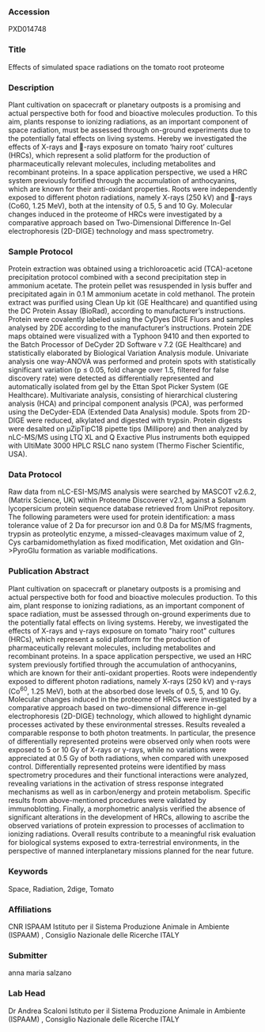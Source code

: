 ### Accession
PXD014748

### Title
Effects of simulated space radiations on the tomato root proteome

### Description
Plant cultivation on spacecraft or planetary outposts is a promising and actual perspective both for food and bioactive molecules production. To this aim, plants response to ionizing radiations, as an important component of space radiation, must be assessed through on-ground experiments due to the potentially fatal effects on living systems. Hereby we investigated the effects of X-rays and -rays exposure on tomato ‘hairy root’ cultures (HRCs), which represent a solid platform for the production of pharmaceutically relevant molecules, including metabolites and recombinant proteins. In a space application perspective, we used a HRC system previously fortified through the accumulation of anthocyanins, which are known for their anti-oxidant properties. Roots were independently exposed to different photon radiations, namely X-rays (250 kV) and -rays (Co60, 1.25 MeV), both at the intensity of 0.5, 5 and 10 Gy. Molecular changes induced in the proteome of HRCs were investigated by a comparative approach based on Two-Dimensional Difference In-Gel electrophoresis (2D-DIGE) technology and mass spectrometry.

### Sample Protocol
Protein extraction was obtained using a trichloroacetic acid (TCA)-acetone precipitation protocol combined with a second precipitation step in ammonium acetate. The protein pellet was resuspended in lysis buffer and precipitated again in 0.1 M ammonium acetate in cold methanol. The protein extract was purified using Clean Up kit (GE Healthcare) and quantified using the DC Protein Assay (BioRad), according to manufacturer’s instructions. Protein were covalently labeled using the CyDyes DIGE Fluors and samples analysed by 2DE according to the manufacturer’s instructions.  Protein 2DE maps obtained were visualized with a Typhoon 9410 and then exported to the Batch Processor of DeCyder 2D Software v 7.2 (GE Healthcare) and statistically elaborated by Biological Variation Analysis module. Univariate analysis one way-ANOVA was performed and protein spots with statistically significant variation (p ≤ 0.05, fold change over 1.5, filtered for false discovery rate) were detected as differentially represented and automatically isolated from gel by the Ettan Spot Picker System (GE Healthcare). Multivariate analysis, consisting of hierarchical clustering analysis (HCA) and principal component analysis (PCA), was performed using the DeCyder-EDA (Extended Data Analysis) module. Spots from 2D-DIGE were reduced, alkylated and digested with trypsin. Protein digests were desalted on μZipTipC18 pipette tips (Millipore) and then analyzed by nLC-MS/MS using LTQ XL and Q Exactive Plus instruments both equipped with UltiMate 3000 HPLC RSLC nano system (Thermo Fischer Scientific, USA).

### Data Protocol
Raw data from nLC-ESI-MS/MS analysis were searched by MASCOT v2.6.2, (Matrix Science, UK) within Proteome Discoverer v2.1, against a Solanum lycopersicum protein sequence database retrieved from UniProt repository. The following parameters were used for protein identification: a mass tolerance value of 2 Da for precursor ion and 0.8 Da for MS/MS fragments, trypsin as proteolytic enzyme, a missed-cleavages maximum value of 2, Cys carbamidomethylation as fixed modification, Met oxidation and Gln->PyroGlu formation as variable modifications.

### Publication Abstract
Plant cultivation on spacecraft or planetary outposts is a promising and actual perspective both for food and bioactive molecules production. To this aim, plant response to ionizing radiations, as an important component of space radiation, must be assessed through on-ground experiments due to the potentially fatal effects on living systems. Hereby, we investigated the effects of X-rays and &#x3b3;-rays exposure on tomato "hairy root" cultures (HRCs), which represent a solid platform for the production of pharmaceutically relevant molecules, including metabolites and recombinant proteins. In a space application perspective, we used an HRC system previously fortified through the accumulation of anthocyanins, which are known for their anti-oxidant properties. Roots were independently exposed to different photon radiations, namely X-rays (250 kV) and &#x3b3;-rays (Co<sup>60</sup>, 1.25 MeV), both at the absorbed dose levels of 0.5, 5, and 10 Gy. Molecular changes induced in the proteome of HRCs were investigated by a comparative approach based on two-dimensional difference in-gel electrophoresis (2D-DIGE) technology, which allowed to highlight dynamic processes activated by these environmental stresses. Results revealed a comparable response to both photon treatments. In particular, the presence of differentially represented proteins were observed only when roots were exposed to 5 or 10 Gy of X-rays or &#x3b3;-rays, while no variations were appreciated at 0.5 Gy of both radiations, when compared with unexposed control. Differentially represented proteins were identified by mass spectrometry procedures and their functional interactions were analyzed, revealing variations in the activation of stress response integrated mechanisms as well as in carbon/energy and protein metabolism. Specific results from above-mentioned procedures were validated by immunoblotting. Finally, a morphometric analysis verified the absence of significant alterations in the development of HRCs, allowing to ascribe the observed variations of protein expression to processes of acclimation to ionizing radiations. Overall results contribute to a meaningful risk evaluation for biological systems exposed to extra-terrestrial environments, in the perspective of manned interplanetary missions planned for the near future.

### Keywords
Space, Radiation, 2dige, Tomato

### Affiliations
CNR ISPAAM
Istituto per il Sistema Produzione Animale in Ambiente (ISPAAM) , Consiglio Nazionale delle Ricerche ITALY

### Submitter
anna maria salzano

### Lab Head
Dr Andrea Scaloni
Istituto per il Sistema Produzione Animale in Ambiente (ISPAAM) , Consiglio Nazionale delle Ricerche ITALY


